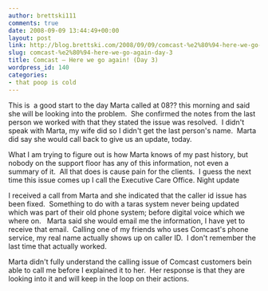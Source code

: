 ```yaml
---
author: brettski111
comments: true
date: 2008-09-09 13:44:49+00:00
layout: post
link: http://blog.brettski.com/2008/09/09/comcast-%e2%80%94-here-we-go-again-day-3/
slug: comcast-%e2%80%94-here-we-go-again-day-3
title: Comcast — Here we go again! (Day 3)
wordpress_id: 140
categories:
- that poop is cold
---
```


This is  a good start to the day Marta called at 08?? this morning and said she will be looking into the problem.  She confirmed the notes from the last person we worked with that they stated the issue was resolved.  I didn't speak with Marta, my wife did so I didn't get the last person's name.  Marta did say she would call back to give us an update, today.

What I am trying to figure out is how Marta knows of my past history, but nobody on the support floor has any of this information, not even a summary of it.  All that does is cause pain for the clients.  I guess the next time this issue comes up I call the Executive Care Office.
Night update

I received a call from Marta and she indicated that the caller id issue has been fixed.  Something to do with a taras system never being updated which was part of their old phone system; before digital voice which we where on.   Marta said she would email me the information, I have yet to receive that email.  Calling one of my friends who uses Comcast's phone service, my real name actually shows up on caller ID.  I don't remember the last time that actually worked.

Marta didn't fully understand the calling issue of Comcast customers bein able to call me before I explained it to her.  Her response is that they are looking into it and will keep in the loop on their actions.
